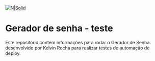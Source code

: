 [![N|Solid](https://underprotection.com.br/wp-content/uploads/2022/05/Blog-Setembro_Prancheta-1-copia-800x450.png)](https://nodesource.com/products/nsolid)
# Gerador de senha - teste

Este repositório contém informações para rodar o Gerador de Senha desenvolvido por Kelvin Rocha para realizar testes de automação de deploy.
